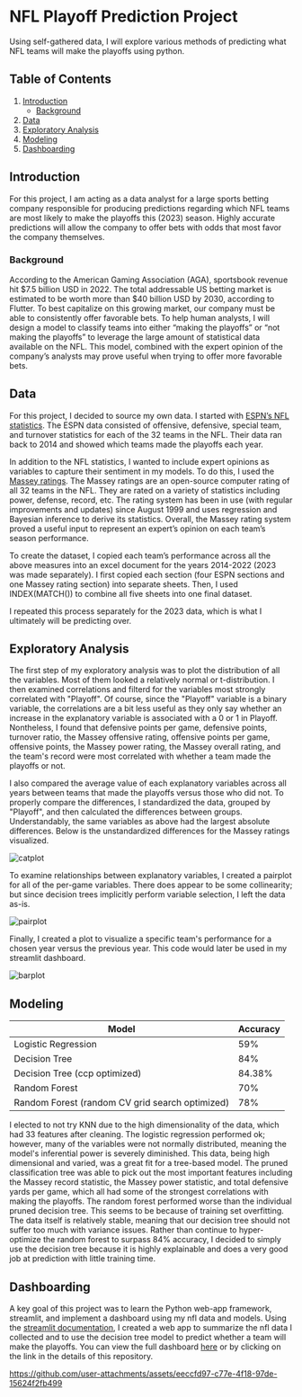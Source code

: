 # NFL Playoff Prediction Project

Using self-gathered data, I will explore various methods of predicting what NFL teams will make the playoffs using python.

## Table of Contents
1. [Introduction](#Introduction)
   - [Background](#Background)
3. [Data](#Data)
3. [Exploratory Analysis](#Exploratory-Analysis)
4. [Modeling](#Modeling)
5. [Dashboarding](#Dashboarding)

## Introduction
For this project, I am acting as a data analyst for a large sports betting company responsible for producing predictions regarding which NFL teams are most likely to make the playoffs this (2023) season. Highly accurate predictions will allow the company to offer bets with odds that most favor the company themselves. 

### Background
According to the American Gaming Association (AGA), sportsbook revenue hit $7.5 billion USD in 2022. The total addressable US betting market is estimated to be worth more than $40 billion USD by 2030, according to Flutter. To best capitalize on this growing market, our company must be able to consistently offer favorable bets. To help human analysts, I will design a model to classify teams into either “making the playoffs” or “not making the playoffs” to leverage the large amount of statistical data available on the NFL. This model, combined with the expert opinion of the company’s analysts may prove useful when trying to offer more favorable bets. 

## Data
For this project, I decided to source my own data. I started with [ESPN’s NFL statistics](https://www.espn.com/nfl/stats/team). The ESPN data consisted of offensive, defensive, special team, and turnover statistics for each of the 32 teams in the NFL. Their data ran back to 2014 and showed which teams made the playoffs each year. 

In addition to the NFL statistics, I wanted to include expert opinions as variables to capture their sentiment in my models. To do this, I used the [Massey ratings](https://masseyratings.com/). The Massey ratings are an open-source computer rating of all 32 teams in the NFL. They are rated on a variety of statistics including power, defense, record, etc. The rating system has been in use (with regular improvements and updates) since August 1999 and uses regression and Bayesian inference to derive its statistics. Overall, the Massey rating system proved a useful input to represent an expert’s opinion on each team’s season performance. 

To create the dataset, I copied each team’s performance across all the above measures into an excel document for the years 2014-2022 (2023 was made separately). I first copied each section (four ESPN sections and one Massey rating section) into separate sheets. Then, I used INDEX(MATCH()) to combine all five sheets into one final dataset. 

I repeated this process separately for the 2023 data, which is what I ultimately will be predicting over. 
 
## Exploratory Analysis
The first step of my exploratory analysis was to plot the distribution of all the variables. Most of them looked a relatively normal or t-distribution. I then examined correlations and filterd for the variables most strongly correlated with "Playoff". Of course, since the "Playoff" variable is a binary variable, the correlations are a bit less useful as they only say whether an increase in the explanatory variable is associated with a 0 or 1 in Playoff. Nontheless, I found that defensive points per game, defensive points, turnover ratio, the Massey offensive rating, offensive points per game, offensive points, the Massey power rating, the Massey overall rating, and the team's record were most correlated with whether a team made the playoffs or not. 

I also compared the average value of each explanatory variables across all years between teams that made the playoffs versus those who did not. To properly compare the differences, I standardized the data, grouped by "Playoff", and then calculated the differences between groups. Understandably, the same variables as above had the largest absolute differences. Below is the unstandardized differences for the Massey ratings visualized.

![catplot](./assets/masseyComparePlay.png)


To examine relationships between explanatory variables, I created a pairplot for all of the per-game variables. There does appear to be some collinearity; but since decision trees implicitly perform variable selection, I left the data as-is.

![pairplot](./assets/scatterMatrixPerGame.png)


Finally, I created a plot to visualize a specific team's performance for a chosen year versus the previous year. This code would later be used in my streamlit dashboard. 

![barplot](./assets/statsYearCompare.png)


## Modeling
|Model|Accuracy|
|-----|--------|
|Logistic Regression|59%|
|Decision Tree|84%|
|Decision Tree (ccp optimized)|84.38%|
|Random Forest|70%|
|Random Forest (random CV grid search optimized)|78%|

I elected to not try KNN due to the high dimensionality of the data, which had 33 features after cleaning. The logistic regression performed ok; however, many of the variables were not normally distributed, meaning the model's inferential power is severely diminished. This data, being high dimensional and varied, was a great fit for a tree-based model. The pruned classification tree was able to pick out the most important features including the Massey record statistic, the Massey power statistic, and total defensive yards per game, which all had some of the strongest correlations with making the playoffs. The random forest performed worse than the individual pruned decision tree. This seems to be because of training set overfitting. The data itself is relatively stable, meaning that our decision tree should not suffer too much with variance issues. Rather than continue to hyper-optimize the random forest to surpass 84% accuracy, I decided to simply use the decision tree because it is highly explainable and does a very good job at prediction with little training time. 

## Dashboarding
A key goal of this project was to learn the Python web-app framework, streamlit, and implement a dashboard using my nfl data and models. Using the [streamlit documentation](https://docs.streamlit.io/), I created a web app to summarize the nfl data I collected and to use the decision tree model to predict whether a team will make the playoffs. You can view the full dashboard [here](https://r0hankrishnan-nfl.streamlit.app) or by clicking on the link in the details of this repository.

https://github.com/user-attachments/assets/eeccfd97-c77e-4f18-97de-15624f2fb499




